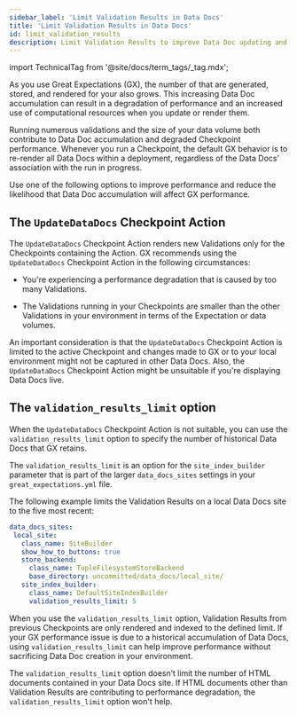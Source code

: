 ```yaml
---
sidebar_label: 'Limit Validation Results in Data Docs'
title: 'Limit Validation Results in Data Docs'
id: limit_validation_results
description: Limit Validation Results to improve Data Doc updating and rendering performance.
---
```


import TechnicalTag from '@site/docs/term_tags/_tag.mdx';

As you use Great Expectations (GX), the number of <TechnicalTag tag="validation_result" text="Validation Results"/> that are generated, stored, and rendered for your <TechnicalTag tag="data_docs" text="Data Docs"/> also grows. This increasing Data Doc accumulation can result in a degradation of performance and an increased use of computational resources when you update or render them. 

Running numerous validations and the size of your data volume both contribute to Data Doc accumulation and degraded Checkpoint performance. Whenever you run a Checkpoint, the default GX behavior is to re-render all Data Docs within a deployment, regardless of the Data Docs’ association with the run in progress.

Use one of the following options to improve performance and reduce the likelihood that Data Doc accumulation will affect GX performance.

## The `UpdateDataDocs` Checkpoint Action

The `UpdateDataDocs` Checkpoint Action renders new Validations only for the Checkpoints containing the Action. GX recommends using the `UpdateDataDocs` Checkpoint Action in the following circumstances:

- You're experiencing a performance degradation that is caused by too many Validations.

- The Validations running in your Checkpoints are smaller than the other Validations in your environment in terms of the Expectation or data volumes.

An important consideration is that the `UpdateDataDocs` Checkpoint Action is limited to the active Checkpoint and changes made to GX or to your local environment might not be captured in other Data Docs. Also, the `UpdateDataDocs` Checkpoint Action might be unsuitable if you're displaying Data Docs live.

## The `validation_results_limit` option

When the `UpdateDataDocs` Checkpoint Action is not suitable, you can use the `validation_results_limit` option to specify the number of historical Data Docs that GX retains. 

The `validation_results_limit` is an option for the `site_index_builder` parameter that is part of the larger `data_docs_sites` settings in your `great_expectations.yml` file. 

The following example limits the Validation Results on a local Data Docs site to the five most recent:

```yaml
data_docs_sites:
 local_site:
   class_name: SiteBuilder
   show_how_to_buttons: true
   store_backend:
     class_name: TupleFilesystemStoreBackend
     base_directory: uncommitted/data_docs/local_site/
   site_index_builder:
     class_name: DefaultSiteIndexBuilder
     validation_results_limit: 5
```

When you use the `validation_results_limit` option, Validation Results from previous Checkpoints are only rendered and indexed to the defined limit. If your GX performance issue is due to a historical accumulation of Data Docs, using `validation_results_limit` can help improve performance without sacrificing Data Doc creation in your environment.

The `validation_results_limit` option doesn’t limit the number of HTML documents contained in your Data Docs site. If HTML documents other than Validation Results are contributing to performance degradation, the `validation_results_limit` option won't help.
